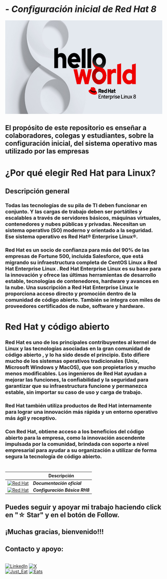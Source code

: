 # - _**Configuración inicial de Red Hat 8**_

<img src="./imagenes/0.-RH8.jpeg" width="700" height="300">

## **El propósito de este repositorio es enseñar a colaboradores, colegas y estudiantes, sobre la configuración inicial, del sistema operativo mas utilizado por las empresas**

# ¿Por qué elegir Red Hat para Linux?
## Descripción general
### Todas las tecnologías de su pila de TI deben funcionar en conjunto. Y las cargas de trabajo deben ser portátiles y escalables a través de servidores básicos, máquinas virtuales, contenedores y nubes públicas y privadas. Necesitan un sistema operativo (SO) moderno y orientado a la seguridad. Ese sistema operativo es Red Hat® Enterprise Linux®.

### Red Hat es un socio de confianza para más del 90% de las empresas de Fortune 500, incluida Salesforce, que está  migrando su infraestructura completa de CentOS Linux a Red Hat Enterprise Linux . Red Hat Enterprise Linux es su base para la innovación y ofrece las últimas herramientas de desarrollo estable, tecnologías de contenedores, hardware y avances en la nube. Una suscripción a Red Hat Enterprise Linux le proporciona acceso directo y promoción dentro de la comunidad de código abierto. También se integra con miles de proveedores certificados de nube, software y hardware.

# Red Hat y código abierto
### Red Hat es uno de los principales contribuyentes al kernel de Linux y las tecnologías asociadas en la gran comunidad de código abierto , y lo ha sido desde el principio. Esto difiere mucho de los sistemas operativos tradicionales (Unix, Microsoft Windows y MacOS), que son propietarios y mucho menos modificables. Los ingenieros de Red Hat ayudan a mejorar las funciones, la confiabilidad y la seguridad para garantizar que su infraestructura funcione y permanezca estable, sin importar su caso de uso y carga de trabajo.

### Red Hat también utiliza productos de Red Hat internamente para lograr una innovación más rápida y un entorno operativo más ágil y receptivo.

### Con Red Hat, obtiene acceso a los beneficios del código abierto para la empresa, como la innovación ascendente impulsada por la comunidad, brindada con soporte a nivel empresarial para ayudar a su organización a utilizar de forma segura la tecnología de código abierto.

#
|  | Descripción |
|-----:|---------------|
| [![Red Hat](https://img.shields.io/badge/Red%20Hat-EE0000?style=for-the-badge&logo=redhat&logoColor=white)](https://www-redhat-com.translate.goog/en/topics/linux/why-choose-red-hat-enterprise-linux?_x_tr_sl=en&_x_tr_tl=es&_x_tr_hl=es&_x_tr_pto=rq#:~:text=With%20Red%20Hat%2C%20you%20get,safely%20use%20open%20source%20technology.) | ***Documentación oficial*** |
| [![Red Hat](https://img.shields.io/badge/Red%20Hat-EE0000?style=for-the-badge&logo=redhat&logoColor=white)](../Conf_RedHat8/ConfRH8/ConfIni_RH8.md) | ***Configuración Básica RH8*** |

## Puedes seguir y apoyar mi trabajo haciendo click en "☆ Star" y en el botón de Follow.
## ¡Muchas gracias, bienvenido!!!

## Contacto y apoyo:

<br>[![LinkedIn](https://img.shields.io/badge/Oscar_Florin-0077B5?style=for-the-badge&logo=linkedin&logoColor=white&labelColor=101010)](https://www.linkedin.com/in/oscarflorincontreras)
[![X](https://img.shields.io/badge/DevozzCloud-%23000000.svg?style=for-the-badge&logo=X&logoColor=white)](https://twitter.com/DevozzCloud)</br>
[![Just_Eat](https://img.shields.io/badge/🌮_Donaciones_para_tacos-7A1FA2?style=for-the-badge&logo=)](https://paypal.me/OscarFlorin?country.x=MX&locale.x=es_XC)
[![Eats](https://img.shields.io/badge/🐈_Donaciones_para_gatos-black?style=for-the-badge&logo=)](https://paypal.me/OscarFlorin?country.x=MX&locale.x=es_XC)